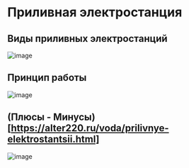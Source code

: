 # Приливная электростанция

## Виды приливных электростанций

![image](https://user-images.githubusercontent.com/90931685/192258683-433d4f55-c375-4fa5-842c-fd34098db0a2.png)

## Принцип работы 

![image](https://user-images.githubusercontent.com/90931685/192258977-53df6de0-fffd-45b4-a90d-b0a96255d18e.png)

## (Плюсы - Минусы)[https://alter220.ru/voda/prilivnye-elektrostantsii.html] 

![image](https://user-images.githubusercontent.com/90931685/192259128-f0e6941c-3a0c-48de-b6f1-c7448d1eb515.png)
